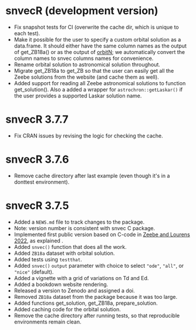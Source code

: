 # snvecR (development version)
* Fix snapshot tests for CI (overwrite the cache dir, which is unique to each test).
* Make it possible for the user to specify a custom orbital solution as a
  data.frame. It should either have the same column names as the output of
  get_ZB18a() or as the output of [orbitN](https://github.com/rezeebe/orbitN);
  we automatically convert the column names to snvec columns names for
  convenience.
* Rename orbital solution to astronomical solution throughout.
* Migrate get_ZB18a to get_ZB so that the user can easily get all the Zeebe
  solutions from the website (and cache them as well).
* Added support for reading all Zeebe astronomical solutions to function
  get_solution(). Also a added a wrapper for `astrochron::getLaskar()` if the
  user provides a supported Laskar solution name.

# snvecR 3.7.7
* Fix CRAN issues by revising the logic for checking the cache.

# snvecR 3.7.6
* Remove cache directory after last example (even though it's in a donttest environment).

# snvecR 3.7.5
* Added a `NEWS.md` file to track changes to the package.
* Note: version number is consistent with snvec C package.
* Implemented first public version based on C-code in [Zeebe and Lourens
  2022](https://doi.org/10.1029/2021PA004349), as explained .
* Added `snvec()` function that does all the work.
* Added `ZB18a` dataset with orbital solution.
* Added tests using `testthat`.
* Added `snvec()` `output` parameter with choice to select `"ode"`, `"all"`, or `"nice"` (default).
* Added a vignette with a grid of variations on Td and Ed.
* Added a bookdown website rendering.
* Released a version to Zenodo and assigned a doi.
* Removed `ZB18a` dataset from the package because it was too large.
* Added functions get_solution, get_ZB18a, prepare_solution.
* Added caching code for the orbital solution.
* Remove the cache directory after running tests, so that reproducible environments remain clean.
